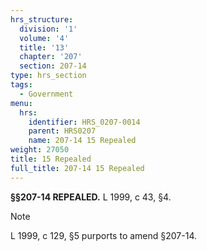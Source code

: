 ```yaml
---
hrs_structure:
  division: '1'
  volume: '4'
  title: '13'
  chapter: '207'
  section: 207-14
type: hrs_section
tags:
  - Government
menu:
  hrs:
    identifier: HRS_0207-0014
    parent: HRS0207
    name: 207-14 15 Repealed
weight: 27050
title: 15 Repealed
full_title: 207-14 15 Repealed
---
```

**§§207-14 REPEALED.** L 1999, c 43, §4.

Note

L 1999, c 129, §5 purports to amend §207-14.